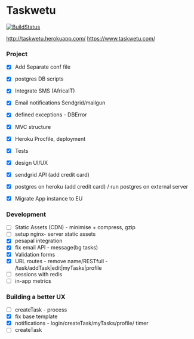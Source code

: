 Taskwetu
========

[![BuildStatus](https://travis-ci.org/ianjuma/recognise.png)](https://travis-ci.org/ianjuma/recognise)

http://taskwetu.herokuapp.com/
https://www.taskwetu.com/


### Project
- [x] Add Separate conf file
- [x] postgres DB scripts
- [x] Integrate SMS (AfricaIT)
- [x] Email notifications Sendgrid/mailgun
- [x] defined exceptions - DBError
- [x] MVC structure
- [x] Heroku Procfile, deployment
- [x] Tests
- [x] design UI/UX
- [x] sendgrid API (add credit card)
- [x] postgres on heroku (add credit card) / run postgres on external server
- [x] Migrate App instance to EU


### Development
- [ ] Static Assets (CDN) - minimise + compress, gzip
- [ ] setup nginx- server static assets
- [x] pesapal integration
- [x] fix email API - message(bg tasks)
- [x] Validation forms
- [x] URL routes - remove name/RESTfull - /task/addTask|edit|myTasks|profile
- [ ] sessions with redis
- [ ] in-app metrics

### Building a better UX
- [ ] createTask - process
- [x] fix base template
- [x] notifications - login/createTask/myTasks/profile/ timer
- [ ] createTask

